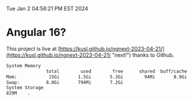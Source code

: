 Tue Jan  2 04:56:21 PM EST 2024

# Angular 16?


This project is live at [https://kusl.github.io/ngnext-2023-04-21/](https://kusl.github.io/ngnext-2023-04-21/ "next!") thanks to Github.

```bash
System Memory
               total        used        free      shared  buff/cache   available
Mem:            15Gi       1.5Gi       5.3Gi        94Mi       8.9Gi        13Gi
Swap:          8.0Gi       794Mi       7.2Gi
System Storage
829M	.
```
```bash
